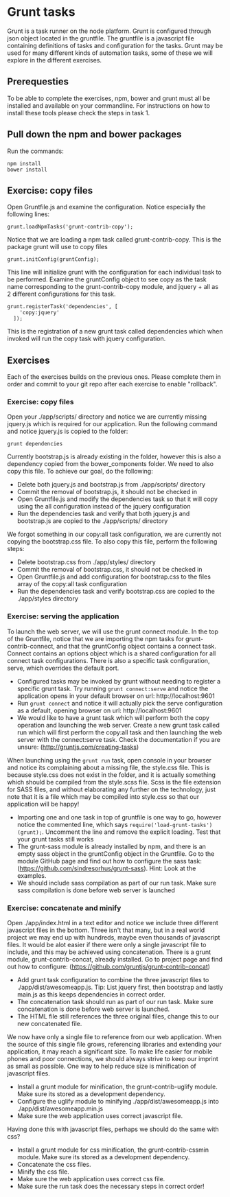 # Grunt tasks
Grunt is a task runner on the node platform. Grunt is configured through json object located in the gruntfile.
The gruntfile is a javascript file containing definitions of tasks and configuration for the tasks.
Grunt may be used for many different kinds of automation tasks, some of these we will explore in the different exercises.

## Prerequesties
To be able to complete the exercises, npm, bower and grunt must all be installed and available on your commandline.
For instructions on how to install these tools please check the steps in task 1.

## Pull down the npm and bower packages
Run the commands:

```
npm install
bower install
```

## Exercise: copy files
Open Gruntfile.js and examine the configuration. Notice especially the following lines:

`grunt.loadNpmTasks('grunt-contrib-copy');`

Notice that we are loading a npm task called grunt-contrib-copy. This is the package grunt will use to copy files

`grunt.initConfig(gruntConfig);`

This line will initialize grunt with the configuration for each individual task to be performed.
Examine the gruntConfig object to see copy as the task name corresponding to the grunt-contrib-copy module, and jquery + all as 2 different configurations for this task.

```
grunt.registerTask('dependencies', [
    'copy:jquery'
  ]);
```

This is the registration of a new grunt task called dependencies which when invoked will run the copy task with jquery configuration.

## Exercises
Each of the exercises builds on the previous ones. Please complete them in order and commit to your git repo after each exercise to enable "rollback".

### Exercise: copy files
Open your ./app/scripts/ directory and notice we are currently missing jquery.js which is required for our application.
Run the following command and notice jquery.js is copied to the folder:

`grunt dependencies`

Currently bootstrap.js is already existing in the folder, however this is also a dependency copied from the bower_components folder. We need to also copy this file. To achieve our goal, do the following:
* Delete both jquery.js and bootstrap.js from ./app/scripts/ directory
* Commit the removal of bootstrap.js, it should not be checked in
* Open Gruntfile.js and modify the dependencies task so that it will copy using the all configuration instead of the jquery configuration
* Run the dependencies task and verify that both jquery.js and bootstrap.js are copied to the ./app/scripts/ directory

We forgot something in our copy:all task configuration, we are currently not copying the bootstrap.css file. To also copy this file, perform the following steps:
* Delete bootstrap.css from ./app/styles/ directory
* Commit the removal of bootstrap.css, it should not be checked in
* Open Gruntfile.js and add configuration for bootstrap.css to the files array of the copy:all task configuration
* Run the dependencies task and verify bootstrap.css are copied to the ./app/styles directory

### Exercise: serving the application
To launch the web server, we will use the grunt connect module.
In the top of the Gruntfile, notice that we are importing the npm tasks for grunt-contrib-connect, and that the gruntConfig object contains a connect task.
Connect contains an options object which is a shared configuration for all connect task configurations.
There is also a specific task configuration, serve, which overrides the default port.

* Configured tasks may be invoked by grunt without needing to register a specific grunt task. Try running `grunt connect:serve` and notice the application opens in your default browser on url: http://localhost:9601
* Run `grunt connect` and notice it will actually pick the serve configuration as a default, opening browser on url: http://localhost:9601
* We would like to have a grunt task which will perform both the copy operation and launching the web server. Create a new grunt task called run which will first perform the copy:all task and then launching the web server with the connect:serve task. Check the documentation if you are unsure: (http://gruntjs.com/creating-tasks)

When launching using the `grunt run` task, open console in your browser and notice its complaining about a missing file, the style.css file.
This is because style.css does not exist in the folder, and it is actually something which should be compiled from the style.scss file.
Scss is the file extension for SASS files, and without elaborating any further on the technology, just note that it is a file which may be compiled into style.css so that our application will be happy!

* Importing one and one task in top of gruntfile is one way to go, however notice the commented line, which says `require('load-grunt-tasks')(grunt);`. Uncomment the line and remove the explicit loading. Test that your grunt tasks still works
* The grunt-sass module is already installed by npm, and there is an empty sass object in the gruntConfig object in the Gruntfile. Go to the module GitHub page and find out how to configure the sass task: (https://github.com/sindresorhus/grunt-sass). Hint: Look at the examples.
* We should include sass compilation as part of our run task. Make sure sass compilation is done before web server is launched

### Exercise: concatenate and minify
Open ./app/index.html in a text editor and notice we include three different javascript files in the bottom.
Three isn't that many, but in a real world project we may end up with hundreds, maybe even thousands of javascript files.
It would be alot easier if there were only a single javascript file to include, and this may be achieved using concatenation.
There is a grunt module, grunt-contrib-concat, already installed. Go to project page and find out how to configure: (https://github.com/gruntjs/grunt-contrib-concat)

* Add grunt task configuration to combine the three javascript files to ./app/dist/awesomeapp.js. Tip: List jquery first, then bootstrap and lastly main.js as this keeps dependencies in correct order.
* The concatenation task should run as part of our run task. Make sure concatenation is done before web server is launched.
* The HTML file still references the three original files, change this to our new concatenated file.

We now have only a single file to reference from our web application. When the source of this single file grows, referencing libraries and extending your application, it may reach a significant size.
To make life easier for mobile phones and poor connections, we should always strive to keep our imprint as small as possible. One way to help reduce size is minification of javascript files.

* Install a grunt module for minification, the grunt-contrib-uglify module. Make sure its stored as a development dependency.
* Configure the uglify module to minifying ./app/dist/awesomeapp.js into ./app/dist/awesomeapp.min.js
* Make sure the web application uses correct javascript file.

Having done this with javascript files, perhaps we should do the same with css?

* Install a grunt module for css minification, the grunt-contrib-cssmin module. Make sure its stored as a development dependency.
* Concatenate the css files.
* Minify the css file.
* Make sure the web application uses correct css file.
* Make sure the run task does the necessary steps in correct order!